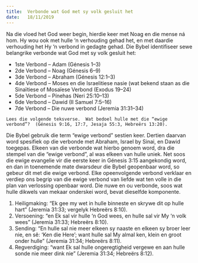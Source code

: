 ```yaml
---
title:  Verbonde wat God met sy volk gesluit het
date:   18/11/2019
---
```


Na die vloed het God weer begin, hierdie keer met Noag en die mense ná hom.  Hy wou ook met hulle ‘n verhouding gehad het, en met daardie verhouding het Hy ‘n verbond in gedagte  gehad.  Die Bybel identifiseer sewe belangrike verbonde wat God met sy volk gesluit het: 

- 1ste Verbond – Adam (Génesis 1–3)
- 2de Verbond – Noag (Génesis 6–9)
- 3de Verbond – Abraham (Génesis 12:1–3)
- 4de Verbond – Moses en die Israelitiese nasie (wat bekend staan as die Sinaïtiese of Mosaïese Verbond  (Exodus 19–24)
- 5de Verbond – Pínehas (Neri 25:10–13)
- 6de Verbond – Dawid (II Samuel 7:5–16)
- 7de Verbond – Die nuwe verbond (Jeremia 31:31–34) 

`Lees die volgende teksverse.  Wat bedoel hulle met die “ewige verbond”?  (Génesis 9:16, 17:7, Jesaja 55:3, Hebreërs 13:20).` 

Die Bybel gebruik die term “ewige verbond” sestien keer. Dertien daarvan word spesifiek op die verbonde met Abraham,  Israel by Sinai, en Dawid toegepas.  Elkeen van die verbonde wat hierbo genoem word, dra die stempel van die “ewige verbond”, al was elkeen van hulle uniek.  Net soos die ewige evangelie vir die eerste keer in Génesis 3:15 aangekondig word, en dan in toenemende mate dwarsdeur die Bybel geopenbaar word, so gebeur dit met die ewige verbond.  Elke opeenvolgende verbond verklaar en verdiep ons begrip van die ewige verbond van liefde wat ten volle in die plan van verlossing openbaar word.  Die nuwe en ou verbonde, soos wat hulle dikwels van mekaar onderskei word, bevat dieselfde komponente. 

1. Heiligmaking:  “Ek gee my wet in hulle binneste en skrywe dit op hulle hart” (Jeremia 31:33;  vergelyk Hebreërs 8:10). 
2. Versoening: “en Ek sal vir hulle ‘n God wees, en hulle sal vir My ‘n volk wees” (Jeremia 31:33;  Hebreërs 8:10). 
3. Sending:  “En hulle sal nie meer elkeen sy naaste en elkeen sy broer leer nie, en sê: ‘Ken die Here’;  want hulle sal My almal ken, klein en groot onder hulle” (Jeremia 31:34; Hebreërs 8:11). 
4. Regverdiging: “want Ek sal hulle ongeregtigheid vergewe en aan hulle sonde nie meer dink nie” (Jeremia 31:34;  Hebreërs 8:12).